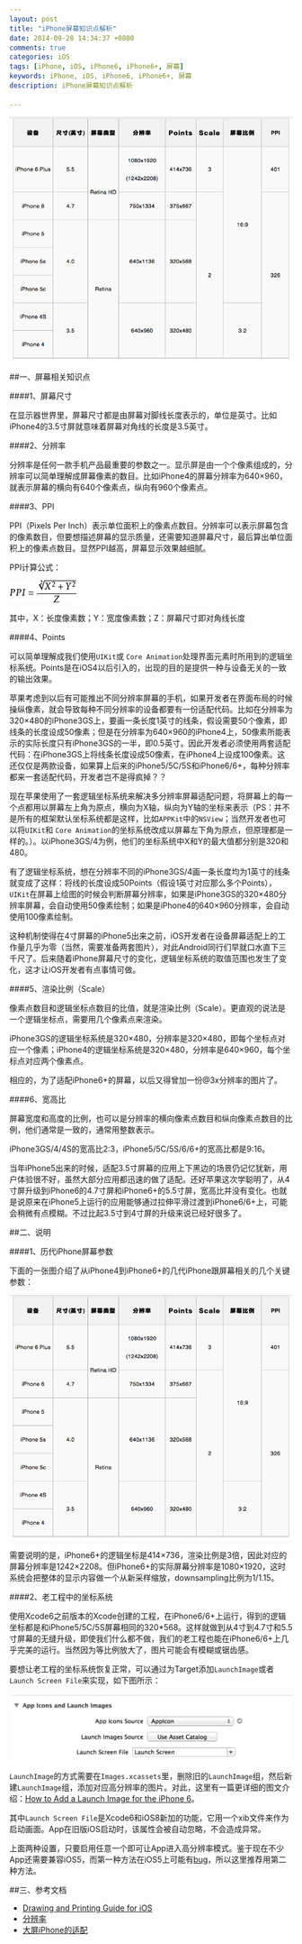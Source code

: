 ```yaml
---
layout: post
title: "iPhone屏幕知识点解析"
date: 2014-09-28 14:34:37 +0800
comments: true
categories: iOS
tags: [iPhone, iOS, iPhone6, iPhone6+, 屏幕]
keywords: iPhone, iOS, iPhone6, iPhone6+, 屏幕
description: iPhone屏幕知识点解析

---
```


![iphone5-6](/images/article7/iphone5-6.png)

##一、屏幕相关知识点

####1、屏幕尺寸

在显示器世界里，屏幕尺寸都是由屏幕对脚线长度表示的，单位是英寸。比如iPhone4的3.5寸屏就意味着屏幕对角线的长度是3.5英寸。

####2、分辨率

分辨率是任何一款手机产品最重要的参数之一。显示屏是由一个个像素组成的，分辨率可以简单理解成屏幕像素的数目。比如iPhone4的屏幕分辨率为640×960，就表示屏幕的横向有640个像素点，纵向有960个像素点。

####3、PPI

PPI（Pixels Per Inch）表示单位面积上的像素点数目。分辨率可以表示屏幕包含的像素数目，但要想描述屏幕的显示质量，还需要知道屏幕尺寸，最后算出单位面积上的像素点数目。显然PPI越高，屏幕显示效果越细腻。

PPI计算公式：

![PPI](/images/article7/PPI.jpg)

其中，X：长度像素数；Y：宽度像素数；Z：屏幕尺寸即对角线长度

####4、Points

可以简单理解成我们使用`UIKit`或 `Core Animation`处理界面元素时所用到的逻辑坐标系统。Points是在iOS4以后引入的，出现的目的是提供一种与设备无关的一致的输出效果。

<!-- more -->

苹果考虑到以后有可能推出不同分辨率屏幕的手机，如果开发者在界面布局的时候操纵像素，就会导致每种不同分辨率的设备都要有一份适配代码。比如在分辨率为320×480的iPhone3GS上，要画一条长度1英寸的线条，假设需要50个像素，即线条的长度设成50像素；但是在分辨率为640×960的iPhone4上，50像素所能表示的实际长度只有iPhone3GS的一半，即0.5英寸。因此开发者必须使用两套适配代码：在iPhone3GS上将线条长度设成50像素，在iPhone4上设成100像素。这还仅仅是两款设备，如果算上后来的iPhone5/5C/5S和iPhone6/6+，每种分辨率都来一套适配代码，开发者岂不是得疯掉？？

现在苹果使用了一套逻辑坐标系统来解决多分辨率屏幕适配问题，将屏幕上的每一个点都用以屏幕左上角为原点，横向为X轴，纵向为Y轴的坐标来表示（PS：并不是所有的框架默认坐标系统都是这样，比如`APPKit`中的`NSView`；当然开发者也可以将`UIKit`和 `Core Animation`的坐标系统改成以屏幕左下角为原点，但原理都是一样的。）。以iPhone3GS/4为例，他们的坐标系统中X和Y的最大值都分别是320和480。

有了逻辑坐标系统，想在分辨率不同的iPhone3GS/4画一条长度均为1英寸的线条就变成了这样：将线的长度设成50Points（假设1英寸对应那么多个Points），`UIKit`在屏幕上绘图的时候会判断屏幕分辨率，如果是iPhone3GS的320×480分辨率屏幕，会自动使用50像素绘制；如果是iPhone4的640×960分辨率，会自动使用100像素绘制。

这种机制使得在4寸屏幕的iPhone5出来之前，iOS开发者在设备屏幕适配上的工作量几乎为零（当然，需要准备两套图片），对此Android同行们早就口水直下三千尺了。后来随着iPhone屏幕尺寸的变化，逻辑坐标系统的取值范围也发生了变化，这才让iOS开发者有点事情可做。


####5、渲染比例（Scale）

像素点数目和逻辑坐标点数目的比值，就是渲染比例（Scale）。更直观的说法是一个逻辑坐标点，需要用几个像素点来渲染。

iPhone3GS的逻辑坐标系统是320×480，分辨率是320×480，即每个坐标点对应一个像素；iPhone4的逻辑坐标系统是320×480，分辨率是640×960，每个坐标点对应两个像素点。

相应的，为了适配iPhone6+的屏幕，以后又得曾加一份@3x分辨率的图片了。

####6、宽高比

屏幕宽度和高度的比例，也可以是分辨率的横向像素点数目和纵向像素点数目的比例，他们通常是一致的，通常用整数表示。

iPhone3GS/4/4S的宽高比2:3，iPhone5/5C/5S/6/6+的宽高比都是9:16。

当年iPhone5出来的时候，适配3.5寸屏幕的应用上下黑边的场景仍记忆犹新，用户体验很不好，虽然大部分应用都迅速的做了适配。还好苹果这次学聪明了，从4寸屏升级到iPhone6的4.7寸屏和iPhone6+的5.5寸屏，宽高比并没有变化。也就是说原来在iPhone5上运行的应用能够通过拉伸平滑过渡到iPhone6/6+上，可能会稍微有点模糊。不过比起3.5寸到4寸屏的升级来说已经好很多了。


##二、说明

####1、历代iPhone屏幕参数

下面的一张图介绍了从iPhone4到iPhone6+的几代iPhone跟屏幕相关的几个关键参数：

![iPhone_display](/images/article7/iPhone_display.png)

需要说明的是，iPhone6+的逻辑坐标是414×736，渲染比例是3倍，因此对应的屏幕分辨率是1242×2208。但iPhone6+的实际屏幕分辨率是1080×1920，这时系统会把整体的显示内容做一个从新采样缩放，downsampling比例为1/1.15。

####2、老工程中的坐标系统

使用Xcode6之前版本的Xcode创建的工程，在iPhone6/6+上运行，得到的逻辑坐标都是和iPhone5/5C/5S屏幕相同的320*568。这样就做到从4寸到4.7寸和5.5寸屏幕的无缝升级，即使我们什么都不做，我们的老工程也能在iPhone6/6+上几乎完美的运行。当然因为等比例放大了，图片可能会有模糊或锯齿感。

要想让老工程的坐标系统恢复正常，可以通过为Target添加`LaunchImage`或者`Launch Screen File`来实现，如下图所示：

![LaunchFile](/images/article7/LaunchFile.png)

`LaunchImage`的方式需要在`Images.xcassets`里，删除旧的`LaunchImage`组，然后新建`LaunchImage`组，添加对应高分辨率的图片。对此，这里有一篇更详细的图文介绍：[How to Add a Launch Image for the iPhone 6](http://matthewpalmer.net/blog/2014/09/10/iphone-6-plus-launch-image-adaptive-mode/)。

其中`Launch Screen File`是Xcode6和iOS8新加的功能，它用一个xib文件来作为启动画面。App在旧版iOS启动时，该属性会被自动忽略，不会造成异常。

上面两种设置，只要启用任意一个即可让App进入高分辨率模式。鉴于现在不少App还需要兼容iOS5，而第一种方法在iOS5上可能有[bug](http://stackoverflow.com/questions/19220082/support-of-ios-5-0-icons-with-xcode-5)，所以这里推荐用第二种方法。


##三、参考文档

* [Drawing and Printing Guide for iOS](https://developer.apple.com/library/ios/documentation/2DDrawing/Conceptual/DrawingPrintingios/GraphicsDrawingOverview/GraphicsDrawingOverview.html)
* [分辨率](http://baike.baidu.com/view/7687.htm)
* [大屏iPhone的适配](http://blog.ibireme.com/2014/09/16/adapted_to_iphone6/#rd?sukey=f3735aed1ca7f2658e86e2e18cb36d80fed889a7bdfd2d651a1aaef8f9941b691c71e4e8353e61cd57237e4cd0b3edc6#jtss-tsina)



